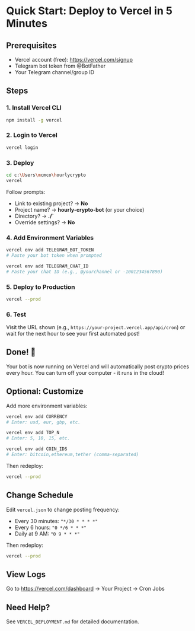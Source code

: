 # Quick Start: Deploy to Vercel in 5 Minutes

## Prerequisites
- Vercel account (free): https://vercel.com/signup
- Telegram bot token from @BotFather
- Your Telegram channel/group ID

## Steps

### 1. Install Vercel CLI
```bash
npm install -g vercel
```

### 2. Login to Vercel
```bash
vercel login
```

### 3. Deploy
```bash
cd c:\Users\mcmco\hourlycrypto
vercel
```

Follow prompts:
- Link to existing project? → **No**
- Project name? → **hourly-crypto-bot** (or your choice)
- Directory? → **./`**
- Override settings? → **No**

### 4. Add Environment Variables
```bash
vercel env add TELEGRAM_BOT_TOKEN
# Paste your bot token when prompted

vercel env add TELEGRAM_CHAT_ID
# Paste your chat ID (e.g., @yourchannel or -1001234567890)
```

### 5. Deploy to Production
```bash
vercel --prod
```

### 6. Test
Visit the URL shown (e.g., `https://your-project.vercel.app/api/cron`) or wait for the next hour to see your first automated post!

## Done! 🎉

Your bot is now running on Vercel and will automatically post crypto prices every hour. You can turn off your computer - it runs in the cloud!

## Optional: Customize

Add more environment variables:
```bash
vercel env add CURRENCY
# Enter: usd, eur, gbp, etc.

vercel env add TOP_N
# Enter: 5, 10, 15, etc.

vercel env add COIN_IDS
# Enter: bitcoin,ethereum,tether (comma-separated)
```

Then redeploy:
```bash
vercel --prod
```

## Change Schedule

Edit `vercel.json` to change posting frequency:
- Every 30 minutes: `"*/30 * * * *"`
- Every 6 hours: `"0 */6 * * *"`
- Daily at 9 AM: `"0 9 * * *"`

Then redeploy:
```bash
vercel --prod
```

## View Logs

Go to https://vercel.com/dashboard → Your Project → Cron Jobs

## Need Help?

See `VERCEL_DEPLOYMENT.md` for detailed documentation.